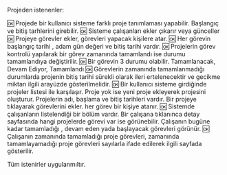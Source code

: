Projeden istenenler: 

 🆗 Projede bir kullanıcı sisteme farklı proje tanımlaması yapabilir. Başlangıç ve bitiş tarhlerini girebilir. 
 🆗 Sisteme çalışanları ekler çıkarır veya günceller 
 🆗 Projeye görevler ekler, görevleri yapacak kişilere atar. 
 🆗 Her görevin başlangıç tarihi , adam gün değeri ve bitiş tarihi vardır. 
 🆗 Projelerin görev kontrolü yapılarak bir görev zamanında tamamlandı ise durumu tamamlandıya değiştirilir. 
 🆗 Bir görevin 3 durumu olabilir. Tamamlanacak, Devam Ediyor, Tamamlandı
 🆗 Görevlerin zamanında tamamlanmadığı durumlarda projenin bitiş tarihi sürekli olarak ileri ertelenecektir ve gecikme miktarı ilgili arayüzde gösterilmelidir. 
 🆗 Bir kullanıcı sisteme girdiğinde projeler listesi ile karşılaşır. Proje yok ise yeni proje ekleyerek projesini oluşturur. Projelerin adı, başlama ve bitiş tarihleri vardır. Bir projeye tıklayarak görevlerini ekler. her görev bir  kişiye atanır. 
 🆗 Sistemde çalışanların listelendiği bir bölüm vardır. Bir çalışana tıklanınca detay sayfasında hangi projelerde görevi var ise görünebilir.  Çalışanın bugüne kadar tamamladığı , devam eden yada başlayacak görevleri görünür. 
 🆗 Çalışanın zamanında tamamladığı proje görevleri, zamanında tamamlayamadığı proje görevleri sayılarla ifade edilerek ilgili sayfada  gösterilir.

 Tüm istenirler uygulanmıltır.
